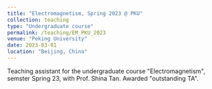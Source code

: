 ```yaml
---
title: "Electromagnetism, Spring 2023 @ PKU"
collection: teaching
type: "Undergraduate course"
permalink: /teaching/EM_PKU_2023
venue: "Peking University"
date: 2023-03-01
location: "Beijing, China"
---
```


Teaching assistant for the undergraduate course "Electromagnetism", semster Spring 23, with Prof. Shina Tan. Awarded "outstanding TA".